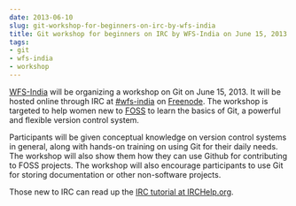 ```yaml
---
date: 2013-06-10
slug: git-workshop-for-beginners-on-irc-by-wfs-india
title: Git workshop for beginners on IRC by WFS-India on June 15, 2013
tags:
- git
- wfs-india
- workshop
---
```


[WFS-India](http://www.wfs-india.org) will be organizing a workshop on Git on June 15, 2013. It will be hosted online through IRC at [#wfs-india](https://webchat.freenode.net/?channels=wfs-india) on [Freenode](http://www.freenode.net). The workshop is targeted to help women new to [FOSS](http://en.wikipedia.org/wiki/Free_and_open-source_software) to learn the basics of Git, a powerful and flexible version control system.<!-- more -->

Participants will be given conceptual knowledge on version control systems in general, along with hands-on training on using Git for their daily needs. The workshop will also show them how they can use Github for contributing to FOSS projects. The workshop will also encourage participants to use Git for storing documentation or other non-software projects.

Those new to IRC can read up the [IRC tutorial at IRCHelp.org](http://www.irchelp.org/irchelp/irctutorial.html).

